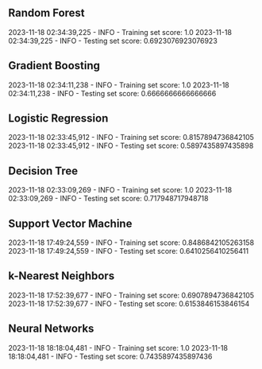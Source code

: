 ## Random Forest
2023-11-18 02:34:39,225 - INFO - Training set score: 1.0
2023-11-18 02:34:39,225 - INFO - Testing set score: 0.6923076923076923

## Gradient Boosting
2023-11-18 02:34:11,238 - INFO - Training set score: 1.0
2023-11-18 02:34:11,238 - INFO - Testing set score: 0.6666666666666666

## Logistic Regression
2023-11-18 02:33:45,912 - INFO - Training set score: 0.8157894736842105
2023-11-18 02:33:45,912 - INFO - Testing set score: 0.5897435897435898

## Decision Tree
2023-11-18 02:33:09,269 - INFO - Training set score: 1.0
2023-11-18 02:33:09,269 - INFO - Testing set score: 0.717948717948718


## Support Vector Machine
2023-11-18 17:49:24,559 - INFO - Training set score: 0.8486842105263158
2023-11-18 17:49:24,559 - INFO - Testing set score: 0.6410256410256411

## k-Nearest Neighbors
2023-11-18 17:52:39,677 - INFO - Training set score: 0.6907894736842105
2023-11-18 17:52:39,677 - INFO - Testing set score: 0.6153846153846154

## Neural Networks
2023-11-18 18:18:04,481 - INFO - Training set score: 1.0
2023-11-18 18:18:04,481 - INFO - Testing set score: 0.7435897435897436